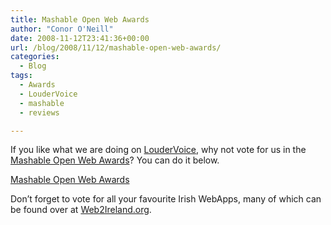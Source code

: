 ```yaml
---
title: Mashable Open Web Awards
author: "Conor O'Neill"
date: 2008-11-12T23:41:36+00:00
url: /blog/2008/11/12/mashable-open-web-awards/
categories:
  - Blog
tags:
  - Awards
  - LouderVoice
  - mashable
  - reviews

---
```

If you like what we are doing on [LouderVoice][1], why not vote for us in the [Mashable Open Web Awards][2]? You can do it below.

<noscript>
  <a href="http://mashable.com/2008/11/05/open-web-awards/">Mashable Open Web Awards</a>
</noscript>

Don&#8217;t forget to vote for all your favourite Irish WebApps, many of which can be found over at [Web2Ireland.org][3].

 [1]: http://www.loudervoice.com/
 [2]: http://mashable.com/openwebawards
 [3]: http://www.web2ireland.org/